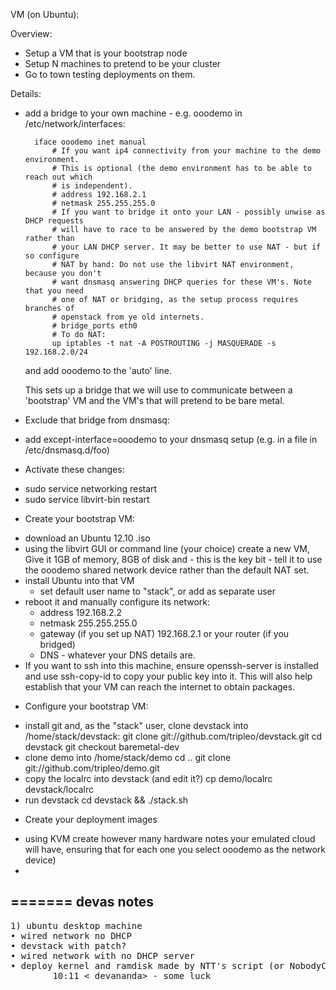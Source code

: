 VM (on Ubuntu):

Overview:
* Setup a VM that is your bootstrap node
* Setup N machines to pretend to be your cluster
* Go to town testing deployments on them.

Details:

* add a bridge to your own machine - e.g. ooodemo
  in /etc/network/interfaces:

        iface ooodemo inet manual
            # If you want ip4 connectivity from your machine to the demo environment.
            # This is optional (the demo environment has to be able to reach out which
            # is independent).
            # address 192.168.2.1
            # netmask 255.255.255.0
            # If you want to bridge it onto your LAN - possibly unwise as DHCP requests
            # will have to race to be answered by the demo bootstrap VM rather than
            # your LAN DHCP server. It may be better to use NAT - but if so configure
            # NAT by hand: Do not use the libvirt NAT environment, because you don't
            # want dnsmasq answering DHCP queries for these VM's. Note that you need
            # one of NAT or bridging, as the setup process requires branches of
            # openstack from ye old internets.
            # bridge_ports eth0
            # To do NAT:
            up iptables -t nat -A POSTROUTING -j MASQUERADE -s 192.168.2.0/24

  and add ooodemo to the 'auto' line.

  This sets up a bridge that we will use to communicate between a 'bootstrap'
  VM and the VM's that will pretend to be bare metal. 

* Exclude that bridge from dnsmasq:
 - add except-interface=ooodemo to your dnsmasq setup (e.g. in a file in /etc/dnsmasq.d/foo)

* Activate these changes:
 - sudo service networking restart
 - sudo service libvirt-bin restart

* Create your bootstrap VM:
 - download an Ubuntu 12.10 .iso
 - using the libvirt GUI or command line (your choice) create a new VM, Give it
   1GB of memory, 8GB of disk and - this is the key bit - tell it to use the
   ooodemo shared network device rather than the default NAT set.
 - install Ubuntu into that VM
   - set default user name to "stack", or add as separate user
 - reboot it and manually configure its network:
   + address 192.168.2.2
   + netmask 255.255.255.0
   + gateway (if you set up NAT) 192.168.2.1 or your router (if you bridged)
   + DNS - whatever your DNS details are.
 - If you want to ssh into this machine, ensure openssh-server is installed and
   use ssh-copy-id to copy your public key into it. This will also help
   establish that your VM can reach the internet to obtain packages.

* Configure your bootstrap VM:
 - install git and, as the "stack" user, clone devstack into /home/stack/devstack:
   git clone git://github.com/tripleo/devstack.git
   cd devstack
   git checkout baremetal-dev
 - clone demo into /home/stack/demo
   cd ..
   git clone git://github.com/tripleo/demo.git
 - copy the localrc into devstack (and edit it?)
   cp demo/localrc devstack/localrc
 - run devstack
   cd devstack && ./stack.sh

* Create your deployment images
 - using KVM create however many hardware notes your emulated cloud will have,
   ensuring that for each one you select ooodemo as the network device)
 - <here be dragons>

=======
devas notes
-----------
<pre>
1) ubuntu desktop machine
• wired network no DHCP
• devstack with patch?
• wired network with no DHCP server
• deploy kernel and ramdisk made by NTT's script (or NobodyCam's version thereof)
        10:11 < devananda> - some luck
</pre>
